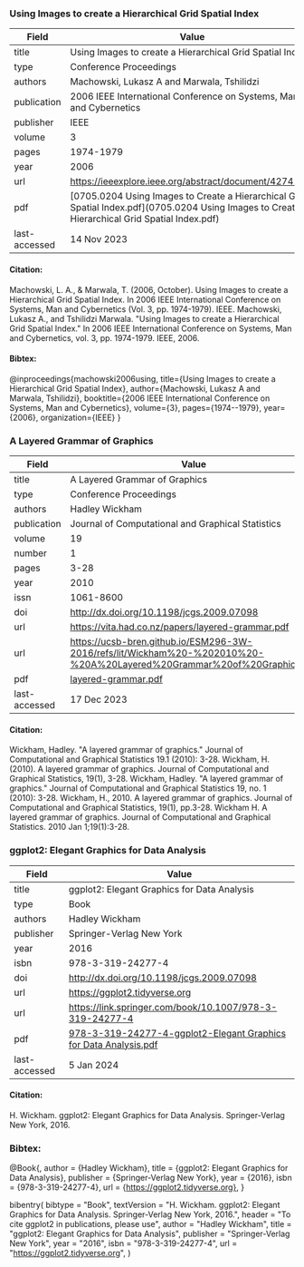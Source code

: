 

### Using Images to create a Hierarchical Grid Spatial Index
| Field         | Value                                                                                                                                            |
|---------------|--------------------------------------------------------------------------------------------------------------------------------------------------|
| title         | Using Images to create a Hierarchical Grid Spatial Index                                                                                         |
| type          | Conference Proceedings                                                                                                                           |
| authors       | Machowski, Lukasz A and Marwala, Tshilidzi                                                                                                       |
| publication   | 2006 IEEE International Conference on Systems, Man and Cybernetics                                                                               |
| publisher     | IEEE                                                                                                                                             |
| volume        | 3                                                                                                                                                |
| pages         | 1974-1979                                                                                                                                        |
| year          | 2006                                                                                                                                             |
| url           | https://ieeexplore.ieee.org/abstract/document/4274155/                                                                                           |
| pdf           | [0705.0204 Using Images to Create a Hierarchical Grid Spatial Index.pdf](0705.0204 Using Images to Create a Hierarchical Grid Spatial Index.pdf) |
| last-accessed | 14 Nov 2023                                                                                                                                      |


#### Citation:
Machowski, L. A., & Marwala, T. (2006, October). Using Images to create a Hierarchical Grid Spatial Index. In 2006 IEEE International Conference on Systems, Man and Cybernetics (Vol. 3, pp. 1974-1979). IEEE.
Machowski, Lukasz A., and Tshilidzi Marwala. "Using Images to create a Hierarchical Grid Spatial Index." In 2006 IEEE International Conference on Systems, Man and Cybernetics, vol. 3, pp. 1974-1979. IEEE, 2006.

#### Bibtex:
@inproceedings{machowski2006using,
title={Using Images to create a Hierarchical Grid Spatial Index},
author={Machowski, Lukasz A and Marwala, Tshilidzi},
booktitle={2006 IEEE International Conference on Systems, Man and Cybernetics},
volume={3},
pages={1974--1979},
year={2006},
organization={IEEE}
}



### A Layered Grammar of Graphics
| Field         | Value                                                                                                                  |
|---------------|------------------------------------------------------------------------------------------------------------------------|
| title         | A Layered Grammar of Graphics                                                                                          |
| type          | Conference Proceedings                                                                                                 |
| authors       | Hadley Wickham                                                                                                         |
| publication   | Journal of Computational and Graphical Statistics                                                                      |
| volume        | 19                                                                                                                     |
| number        | 1                                                                                                                      |
| pages         | 3-28                                                                                                                   |
| year          | 2010                                                                                                                   |
| issn          | 1061-8600                                                                                                              |
| doi           | http://dx.doi.org/10.1198/jcgs.2009.07098                                                                              |
| url           | https://vita.had.co.nz/papers/layered-grammar.pdf                                                                      |
| url           | https://ucsb-bren.github.io/ESM296-3W-2016/refs/lit/Wickham%20-%202010%20-%20A%20Layered%20Grammar%20of%20Graphics.pdf |
| pdf           | [layered-grammar.pdf](layered-grammar.pdf)                                                                             |
| last-accessed | 17 Dec 2023                                                                                                            |

#### Citation:
Wickham, Hadley. "A layered grammar of graphics." Journal of Computational and Graphical Statistics 19.1 (2010): 3-28.
Wickham, H. (2010). A layered grammar of graphics. Journal of Computational and Graphical Statistics, 19(1), 3-28.
Wickham, Hadley. "A layered grammar of graphics." Journal of Computational and Graphical Statistics 19, no. 1 (2010): 3-28.
Wickham, H., 2010. A layered grammar of graphics. Journal of Computational and Graphical Statistics, 19(1), pp.3-28.
Wickham H. A layered grammar of graphics. Journal of Computational and Graphical Statistics. 2010 Jan 1;19(1):3-28.



### ggplot2: Elegant Graphics for Data Analysis
| Field         | Value                                                                                                                                        |
|---------------|----------------------------------------------------------------------------------------------------------------------------------------------|
| title         | ggplot2: Elegant Graphics for Data Analysis                                                                                                  |
| type          | Book                                                                                                                                         |
| authors       | Hadley Wickham                                                                                                                               |
| publisher     | Springer-Verlag New York                                                                                                                     |
| year          | 2016                                                                                                                                         |
| isbn          | 978-3-319-24277-4                                                                                                                            |
| doi           | http://dx.doi.org/10.1198/jcgs.2009.07098                                                                                                    |
| url           | https://ggplot2.tidyverse.org                                                                                                                |
| url           | https://link.springer.com/book/10.1007/978-3-319-24277-4                                                                                     |
| pdf           | [978-3-319-24277-4-ggplot2-Elegant Graphics for Data Analysis.pdf](978-3-319-24277-4-ggplot2-Elegant%20Graphics%20for%20Data%20Analysis.pdf) |
| last-accessed | 5 Jan 2024                                                                                                                                   |

#### Citation:
H. Wickham. ggplot2: Elegant Graphics for Data Analysis. Springer-Verlag New York, 2016.

### Bibtex:
@Book{,
author = {Hadley Wickham},
title = {ggplot2: Elegant Graphics for Data Analysis},
publisher = {Springer-Verlag New York},
year = {2016},
isbn = {978-3-319-24277-4},
url = {https://ggplot2.tidyverse.org},
}

bibentry(
bibtype = "Book",
textVersion = "H. Wickham. ggplot2: Elegant Graphics for Data Analysis. Springer-Verlag New York, 2016.",
header = "To cite ggplot2 in publications, please use",
author = "Hadley Wickham",
title = "ggplot2: Elegant Graphics for Data Analysis",
publisher = "Springer-Verlag New York",
year = "2016",
isbn = "978-3-319-24277-4",
url = "https://ggplot2.tidyverse.org",
)
